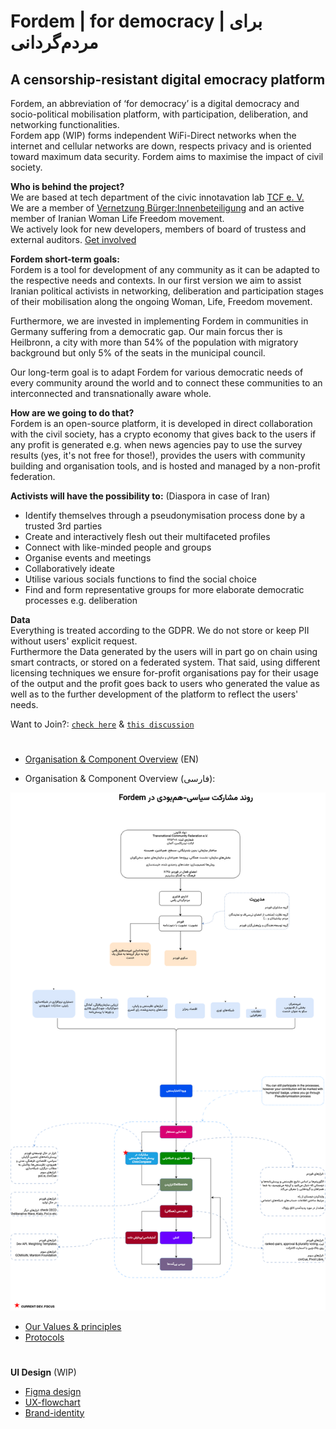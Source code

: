 
# Fordem | for democracy | برای مردم‌گردانی
## A censorship-resistant digital emocracy platform  
  
Fordem, an abbreviation of ‘for democracy’ is a digital democracy and socio-political mobilisation platform, with participation, deliberation, and networking functionalities.  
Fordem app (WIP) forms independent WiFi-Direct networks when the internet and cellular networks are down, respects privacy and is oriented toward maximum data security. Fordem aims to maximise the impact of civil society.
  
**Who is behind the project?**  
We are based at tech department of the civic innotavation lab [TCF e. V.](https://transcf.org)  
We are a member of [Vernetzung Bürger:Innenbeteiligung](https://wechange.de/group/vernetzung-buergerinnenbeteiligung/) and an active member of Iranian Woman Life Freedom movement.  
We actively look for new developers, members of board of trustess and external auditors. [Get involved](https://github.com/tcfev/Fordem/discussions/52)

**Fordem short-term goals:**  
Fordem is a tool for development of any community as it can be adapted to the respective needs and contexts. In our first version we aim to assist Iranian political activists in networking, deliberation and participation stages of their mobilisation along the ongoing Woman, Life, Freedom movement.  

Furthermore, we are invested in implementing Fordem in communities in Germany suffering from a democratic gap. Our main forcus ther is Heilbronn, a city with more than 54% of the population with migratory background but only 5% of the seats in the municipal council.

Our long-term goal is to adapt Fordem for various democratic needs of every community around the world and to connect these communities to an interconnected and transnationally aware whole. 
  
**How are we going to do that?**  
Fordem is an open-source platform, it is developed in direct collaboration with the civil society, has a crypto economy that gives back to the users if any profit is generated e.g. when news agencies pay to use the survey results (yes, it's not free for those!), provides the users with community building and organisation tools, and is hosted and managed by a non-profit federation.  
  
**Activists will have the possibility to:** (Diaspora in case of Iran)
- Identify themselves through a pseudonymisation process done by a trusted 3rd parties
- Create and interactively flesh out their multifaceted profiles
- Connect with like-minded people and groups 
- Organise events and meetings  
- Collaboratively ideate
- Utilise various socials functions to find the social choice 
- Find and form representative groups for more elaborate democratic processes e.g. deliberation  
  
**Data**  
Everything is treated according to the GDPR. We do not store or keep PII without users' explicit request.  
Furthermore the Data generated by the users will in part go on chain using smart contracts, or stored on a federated system. That said, using different licensing techniques we ensure for-profit organisations pay for their usage of the output and the profit goes back to users who generated the value as well as to the further development of the platform to reflect the users' needs.  

Want to Join?: [`check here`](https://github.com/tcfev/Fordem/issues/61)  & [`this discussion`](https://github.com/tcfev/Fordem/discussions/52)  

#
* [Organisation & Component Overview](https://github.com/tcfev/fordem/blob/main/.assets/organisation.md) (EN)

* Organisation & Component Overview (فارسی):  
  

![Alt](.assets/big-picture-per.drawio.png)
* [Our Values & principles](https://github.com/tcfev/fordem/issues/57)
* [Protocols](https://github.com/tcfev/fordem/tree/main/.assets/.protocols)
#

**UI Design**  (WIP)
* [Figma design](https://www.figma.com/file/VHFRoqXfhc2ThZQMZUXcje/%D8%A8%D8%B1%D8%A7%DB%8C-%D9%85%D8%B1%D8%AF%D9%85%E2%80%8C%D8%B3%D8%A7%D9%84%D8%A7%D8%B1%DB%8C%2Ff%C3%BCrDem?node-id=0%3A1)  
* [UX-flowchart](https://github.com/tcfev/Fordem/blob/main/.assets/ux-flowchart.md) 
* [Brand-identity](https://github.com/tcfev/Fordem/blob/main/.assets/brand-identity.md)  
